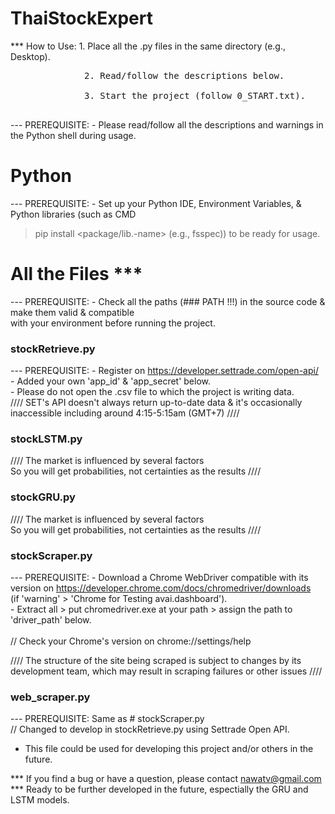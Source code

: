 # ThaiStockExpert

*** How to Use: 1. Place all the .py files in the same directory (e.g., Desktop). <br>
<pre>
	          2. Read/follow the descriptions below. <br> 
	          3. Start the project (follow 0_START.txt). <br>
</pre>
--- PREREQUISITE: - Please read/follow all the descriptions and warnings in the Python shell during usage.

# Python
--- PREREQUISITE: - Set up your Python IDE, Environment Variables, & Python libraries (such as CMD <br>
> pip install <package/lib.-name> (e.g., fsspec)) to be ready for usage.  

# All the Files ***
--- PREREQUISITE: - Check all the paths (### PATH !!!) in the source code & make them valid & compatible <br>
with your environment before running the project.  

### stockRetrieve.py
--- PREREQUISITE: 	- Register on https://developer.settrade.com/open-api/ <br>
			- Added your own 'app_id' & 'app_secret' below. <br> 
			- Please do not open the .csv file to which the project is writing data. <br>
//// SET's API doesn't always return up-to-date data & it's occasionally inaccessible including around 4:15-5:15am (GMT+7) ////

### stockLSTM.py
//// The market is influenced by several factors <br>
So you will get probabilities, not certainties as the results ////

### stockGRU.py
//// The market is influenced by several factors <br>
So you will get probabilities, not certainties as the results ////

### stockScraper.py
--- PREREQUISITE: - Download a Chrome WebDriver compatible with its version on https://developer.chrome.com/docs/chromedriver/downloads <br>
			(if 'warning' > 'Chrome for Testing avai.dashboard'). <br>
			- Extract all > put chromedriver.exe at your path > assign the path to 'driver_path' below. <br>  
			// Check your Chrome's version on chrome://settings/help <br>

//// The structure of the site being scraped is subject to changes by its development team, which may result in scraping failures or other issues ////

### web_scraper.py
--- PREREQUISITE: Same as # stockScraper.py <br>
// Changed to develop in stockRetrieve.py  using Settrade Open API. <br> 
- This file could be used for developing this project and/or others in the future.

*** If you find a bug or have a question, please contact nawatv@gmail.com <br> 
*** Ready to be further developed in the future, espectially the GRU and LSTM models.